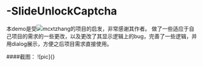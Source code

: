 # -SlideUnlockCaptcha

本demo是受![mcxtzhang的项目](https://github.com/mcxtzhang/SwipeCaptcha)的启发，非常感谢其作者。
做了一些适应于自己项目的需求的一些更改，以及更改了其显示逻辑上的bug，完善了一些逻辑，并用dialog展示，方便之后项目需求直接使用。

####截图：
![pic]{}